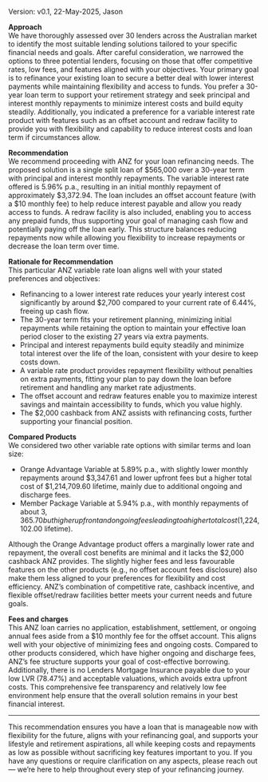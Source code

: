 Version: v0.1, 22-May-2025, Jason

**Approach**  
We have thoroughly assessed over 30 lenders across the Australian market to identify the most suitable lending solutions tailored to your specific financial needs and goals. After careful consideration, we narrowed the options to three potential lenders, focusing on those that offer competitive rates, low fees, and features aligned with your objectives. Your primary goal is to refinance your existing loan to secure a better deal with lower interest payments while maintaining flexibility and access to funds. You prefer a 30-year loan term to support your retirement strategy and seek principal and interest monthly repayments to minimize interest costs and build equity steadily. Additionally, you indicated a preference for a variable interest rate product with features such as an offset account and redraw facility to provide you with flexibility and capability to reduce interest costs and loan term if circumstances allow.

**Recommendation**  
We recommend proceeding with ANZ for your loan refinancing needs. The proposed solution is a single split loan of $565,000 over a 30-year term with principal and interest monthly repayments. The variable interest rate offered is 5.96% p.a., resulting in an initial monthly repayment of approximately $3,372.94. The loan includes an offset account feature (with a $10 monthly fee) to help reduce interest payable and allow you ready access to funds. A redraw facility is also included, enabling you to access any prepaid funds, thus supporting your goal of managing cash flow and potentially paying off the loan early. This structure balances reducing repayments now while allowing you flexibility to increase repayments or decrease the loan term over time.

**Rationale for Recommendation**  
This particular ANZ variable rate loan aligns well with your stated preferences and objectives:  
- Refinancing to a lower interest rate reduces your yearly interest cost significantly by around $2,700 compared to your current rate of 6.44%, freeing up cash flow.  
- The 30-year term fits your retirement planning, minimizing initial repayments while retaining the option to maintain your effective loan period closer to the existing 27 years via extra payments.  
- Principal and interest repayments build equity steadily and minimize total interest over the life of the loan, consistent with your desire to keep costs down.  
- A variable rate product provides repayment flexibility without penalties on extra payments, fitting your plan to pay down the loan before retirement and handling any market rate adjustments.  
- The offset account and redraw features enable you to maximize interest savings and maintain accessibility to funds, which you value highly.  
- The $2,000 cashback from ANZ assists with refinancing costs, further supporting your financial position.

**Compared Products**  
We considered two other variable rate options with similar terms and loan size:  
- Orange Advantage Variable at 5.89% p.a., with slightly lower monthly repayments around $3,347.61 and lower upfront fees but a higher total cost of $1,214,709.60 lifetime, mainly due to additional ongoing and discharge fees.  
- Member Package Variable at 5.94% p.a., with monthly repayments of about $3,365.70 but higher upfront and ongoing fees leading to a higher total cost ($1,224,102.00 lifetime).  

Although the Orange Advantage product offers a marginally lower rate and repayment, the overall cost benefits are minimal and it lacks the $2,000 cashback ANZ provides. The slightly higher fees and less favourable features on the other products (e.g., no offset account fees disclosure) also make them less aligned to your preferences for flexibility and cost efficiency. ANZ’s combination of competitive rate, cashback incentive, and flexible offset/redraw facilities better meets your current needs and future goals.

**Fees and charges**  
This ANZ loan carries no application, establishment, settlement, or ongoing annual fees aside from a $10 monthly fee for the offset account. This aligns well with your objective of minimizing fees and ongoing costs. Compared to other products considered, which have higher ongoing and discharge fees, ANZ’s fee structure supports your goal of cost-effective borrowing. Additionally, there is no Lenders Mortgage Insurance payable due to your low LVR (78.47%) and acceptable valuations, which avoids extra upfront costs. This comprehensive fee transparency and relatively low fee environment help ensure that the overall solution remains in your best financial interest.  

---

This recommendation ensures you have a loan that is manageable now with flexibility for the future, aligns with your refinancing goal, and supports your lifestyle and retirement aspirations, all while keeping costs and repayments as low as possible without sacrificing key features important to you. If you have any questions or require clarification on any aspects, please reach out — we’re here to help throughout every step of your refinancing journey.